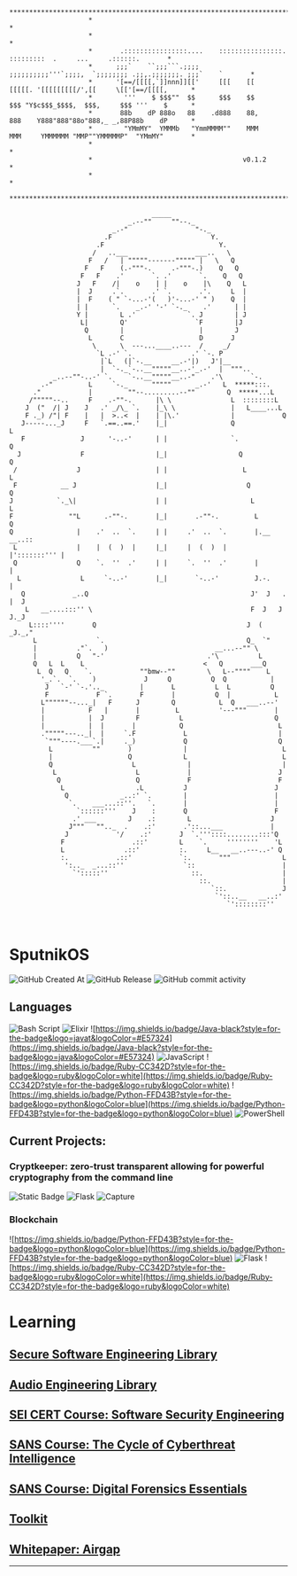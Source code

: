 ``` 
                                      
                    ***********************************************************************************************
                    *                                                                                             *
                    *                                                                                             *
                    *       .::::::::::::::::....    ::::::::::::::::.    :::::::::  .     ...     .::::::.       *
                    *      ;;;`    ``;;;```.;;;;     ;;;;;;;;;;'''`;;;;,  `;;;;;;;; .;;,.;;;;;;;. ;;;`    `       *
                    *      '[==/[[[[,`]]nnn]][['     [[[    [[      [[[[[. '[[[[[[[[[/',[[     \[['[==/[[[[,      *
                    *        '''    $ $$$""  $$      $$$    $$      $$$ "Y$c$$$_$$$$,  $$$,     $$$ '''    $      *
                    *       88b    dP 888o   88    .d888    88,     888    Y888"888"88o"888,_ _,88P88b    dP      *
                    *        "YMmMY"  YMMMb   "YmmMMMM""    MMM     MMM     YMMMMMM "MMP""YMMMMMP"  "YMmMY"       *
                    *                                                                                             *
                    *                                      v0.1.2                                                 *
                    *                                                                                             *
                    ***********************************************************************************************
                                            
                                    _____
                              _.--""     ""--._
                          _.-"                 "-._
                        .F                         Y.
                      .F                             Y.
                     /   ..___                 ___..   \
                    F   /   | """""-------""""" |   \   Q
                   F   F    (.-"""-.     .-"""-.)    Q   Q
                  F   F    .'       `. .'       `.    Q   Q
                 J   F    /|    o    | |    o    |\    Q   L
                 |  J     .`.       .' `.       .'.     L  |
                 |  F    ( " `-...-'(   )'-...-' " )    Q  |
                 | |      `.    _.-' '-' `-._    .'      | |
                 Y |        L .'             `. J        | J
                  L|        Q'                 `F        |J
                   Q        |                   |        J
                    L       C                   D       J
                     \      \  ---...____..---  /     _/
                      `L .-' `.               .' `-. P
                       |`L   (|`-.__     __.-'|)   J'|__
                       |  `-._`-..__"""""__..-'_.-'  |  """..
           _..--""-..-' `.    `-..__"""""__..-"    .'\       `-.
        .-"         L     `-._      """""      _.-'   L  *****:::.
      ."            |         ""--.........--""        Q  *****...L
     /"""""--..     F    .-""-.      |\ \               L  ::::::::L
    J  ("  /| J    J   .' _/\_ `.    |_\ \              |   L____...L
    F ._) /"| F    |   |  >..<  |    | |\.'             |            Q
   J-----..._J     F   `.==..==.'    |_|                Q             L
   F              J      '-..-'      | |                `.             Q
  J               F                  |_|                  Q             Q
 /               J                   | |                   L             L
 F           __ J                    |_|                    Q            Q
J           `._\|                    | |                     L            L
F              ""L      .-""-.       |_|       .-""-.         L           Q
Q                |    .'  ..  `.     | |     .'  ..  `.       |.__   __..::
 L               |    |  (  )  |     |_|     |  (  )  |       |':::::::''' |
 Q               Q    `.  ''  .'     | |     `.  ''  .'       |            |
  L               L     `-..-'       |_|       `-..-'         J.-.         |
   Q            _..Q                                         J'  J   .  |  J
    L   __....:::'' \                                        F  J   J  J._J
     L::::''''       Q                                      J  (  _J._,"
      L               `.                                    Q_  `"
      |          ."`.   )                           __...--"" \
      |          Q   "-'                          .'\          L
      Q   L  L    L                              <   Q       ___Q
       L  Q   Q    `.            ""bmw--""        \   L--""""    L
        '_.`.  `.    )            J     Q          Q  Q           |
         J   `-' `-.'.._         |       L          L  L          Q
         F            F `.       F       |          Q  |           L
        L""""""--..._|   F      J        Q           L  Q   ___..--'
        |           F   |       |         L          '---"""       |
        |           |  J        F          L                       Q
        |           |  |       |           Q                        L
        ."""""---.._|  |     `.F            L                       |
         `"""----.___`.|     ._)            Q                       Q
          L          ""       )             |                        L
          |                   Q             L                        L
          Q                    L             |                       |
           L                    L            |                      J
            Q                   Q            F                      F
             L                  .L          J                      J
              Q             _..:' `.        |                      |
               `.    ___...::''.   `.       |                      |
                 `::::::'''    J    :       Q                      F
                .' ___        J    .:        L                    J
               J"""   "".._  .    .:'       .'::...___            |
              J            '/    .:'       J  `.'''::::........:::'Q
             F                 .::'        L    `.     ''''''''    'L
             L               .::'          :.     L__   __..---..-' Q
             :.            .::'            `:.       """             L
              ':.._  _...::''               `::                      |
                `':::::''                     ::.                    |
                                                ::.                  |
                                                   `::.              J
                                                    `'::..__   __..:'
                                                       `'::::::::''

                                                       
 ```

# SputnikOS 
![GitHub Created At](https://img.shields.io/github/created-at/sputnikOS/open-source?style=for-the-badge) ![GitHub Release](https://img.shields.io/github/v/release/sputnikOS/open-source?style=for-the-badge) ![GitHub commit activity](https://img.shields.io/github/commit-activity/t/sputnikOS/open-source?style=for-the-badge)




## Languages
![Bash Script](https://img.shields.io/badge/bash_script-%23121011.svg?style=for-the-badge&logo=gnu-bash&logoColor=white)
![Elixir](https://img.shields.io/badge/elixir-%234B275F.svg?style=for-the-badge&logo=elixir&logoColor=white)
![https://img.shields.io/badge/Java-black?style=for-the-badge&logo=javat&logoColor=#E57324](https://img.shields.io/badge/Java-black?style=for-the-badge&logo=java&logoColor=#E57324)
![JavaScript](https://img.shields.io/badge/javascript-%23323330.svg?style=for-the-badge&logo=javascript&logoColor=%23F7DF1E)
![https://img.shields.io/badge/Ruby-CC342D?style=for-the-badge&logo=ruby&logoColor=white](https://img.shields.io/badge/Ruby-CC342D?style=for-the-badge&logo=ruby&logoColor=white)
![https://img.shields.io/badge/Python-FFD43B?style=for-the-badge&logo=python&logoColor=blue](https://img.shields.io/badge/Python-FFD43B?style=for-the-badge&logo=python&logoColor=blue)
![PowerShell](https://img.shields.io/badge/PowerShell-%235391FE.svg?style=for-the-badge&logo=powershell&logoColor=white)

## Current Projects:
### Cryptkeeper: zero-trust transparent allowing for powerful cryptography from the command line
![Static Badge](https://img.shields.io/badge/version-1.0-lightgreen?style=for-the-badge)
![Flask](https://img.shields.io/badge/flask-%23000.svg?style=for-the-badge&logo=flask&logoColor=white)
![Capture](https://github.com/user-attachments/assets/b4a867b9-59a1-413e-9ab0-965101b16068)

### Blockchain
![https://img.shields.io/badge/Python-FFD43B?style=for-the-badge&logo=python&logoColor=blue](https://img.shields.io/badge/Python-FFD43B?style=for-the-badge&logo=python&logoColor=blue)
![Flask](https://img.shields.io/badge/C-%23000.svg?style=for-the-badge&logo=c&logoColor=white)
![https://img.shields.io/badge/Ruby-CC342D?style=for-the-badge&logo=ruby&logoColor=white](https://img.shields.io/badge/Ruby-CC342D?style=for-the-badge&logo=ruby&logoColor=white)

# Learning 
## [Secure Software Engineering Library](https://github.com/sputnikOS/cyber-citizen/blob/main/learning/cyberintelligence)
## [Audio Engineering Library](https://github.com/sputnikOS/open-source/tree/main/learning/audio-engineering)
## [SEI CERT Course: Software Security Engineering](https://github.com/sputnikOS/open-source/tree/main/learning/courses/SEI%20CERT)
## [SANS Course: The Cycle of Cyberthreat Intelligence](https://github.com/sputnikOS/open-source/blob/main/learning/papers/The%20Cycle%20of%20Cyber%20Threat%20Intelligence.md)
## [SANS Course: Digital Forensics Essentials](https://github.com/sputnikOS/open-source/blob/main/learning/papers/Digital%20Forensics%20Essentials.md)
## [Toolkit](https://github.com/sputnikOS/cyber-citizen/blob/main/learning/papers/Cybercitizen's%20Toolkit.md)
## [Whitepaper: Airgap](https://github.com/sputnikOS/cyber-citizen/blob/main/learning/papers/airgap.md)
<hr>


